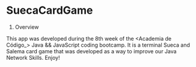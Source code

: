 # SuecaCardGame

1. Overview

This app was developed during the 8th week of the <Academia de Código_> Java && JavaScript coding bootcamp.
It is a terminal Sueca and Salema card game that was developed as a way to improve our Java Network Skills.
Enjoy!
